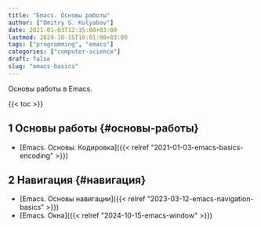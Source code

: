 ```yaml
---
title: "Emacs. Основы работы"
author: ["Dmitry S. Kulyabov"]
date: 2021-01-03T12:35:00+03:00
lastmod: 2024-10-15T16:01:00+03:00
tags: ["programming", "emacs"]
categories: ["computer-science"]
draft: false
slug: "emacs-basics"
---
```


Основы работы в Emacs.

<!--more-->

{{< toc >}}


## <span class="section-num">1</span> Основы работы {#основы-работы}

-   [Emacs. Основы. Кодировка]({{< relref "2021-01-03-emacs-basics-encoding" >}})


## <span class="section-num">2</span> Навигация {#навигация}

-   [Emacs. Основы навигации]({{< relref "2023-03-12-emacs-navigation-basics" >}})
-   [Emacs. Окна]({{< relref "2024-10-15-emacs-window" >}})
